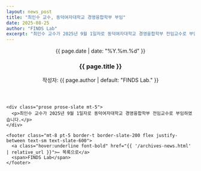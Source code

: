 ```yaml
---
layout: news_post
title: "최인수 교수, 동덕여자대학교 경영융합학부 부임"
date: 2025-08-25
author: "FINDS Lab"
excerpt: "최인수 교수가 2025년 9월 1일자로 동덕여자대학교 경영융합학부 전임교수로 부임하였습니다."
---
```


<section class="max-w-3xl mx-auto px-4 mt-8">
  <article class="bg-white border border-slate-200 rounded-2xl shadow-sm p-6">
    <header>
      <p class="text-sm font-bold text-slate-500">{{ page.date | date: "%Y.%m.%d" }}</p>
      <h1 class="mt-1 text-2xl font-extrabold text-slate-900">{{ page.title }}</h1>
      <p class="text-sm text-slate-500 mt-1">작성자: {{ page.author | default: "FINDS Lab." }}</p>
    </header>

    <div class="prose prose-slate mt-5">
      <p>최인수 교수가 2025년 9월 1일자로 동덕여자대학교 경영융합학부 전임교수로 부임하였습니다.</p>
    </div>

    <footer class="mt-8 pt-5 border-t border-slate-200 flex justify-between text-sm text-slate-600">
      <a class="hover:underline font-bold" href="{{ '/archives-news.html' | relative_url }}">← 목록으로</a>
      <span>FINDS Lab</span>
    </footer>
  </article>
</section>
